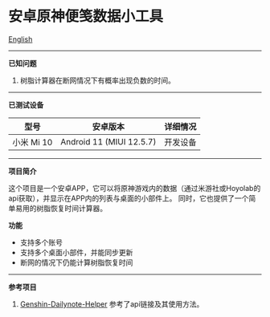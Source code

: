 # 安卓原神便笺数据小工具

[English](./README.md)

---

**已知问题**

1. 树脂计算器在断网情况下有概率出现负数的时间。

---

**已测试设备**

| 型号 | 安卓版本 | 详细情况 |
| --- | --- | --- |
| 小米 Mi 10 | Android 11 (MIUI 12.5.7) | 开发设备 |

---

**项目简介**

这个项目是一个安卓APP，它可以将原神游戏内的数据（通过米游社或Hoyolab的api获取），并显示在APP内的列表与桌面的小部件上。
同时，它也提供了一个简单易用的树脂恢复时间计算器。

**功能**

* 支持多个账号
* 支持多个桌面小部件，并能同步更新
* 断网的情况下仍能计算树脂恢复时间

---

**参考项目**

1. [Genshin-Dailynote-Helper](https://github.com/Xm798/Genshin-Dailynote-Helper) 参考了api链接及其使用方法。
